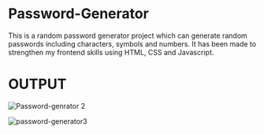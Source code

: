 # Password-Generator
This is a random password generator project which can generate random passwords including characters, symbols and numbers. It has been made to strengthen my frontend skills using HTML, CSS and Javascript.

# OUTPUT

![Password-genrator 2](https://github.com/ItsMe1104/Password-Generator/assets/78407494/cd7fd1d5-7823-42cb-a02d-27f90f585531)


![password-generator3](https://github.com/ItsMe1104/Password-Generator/assets/78407494/f059adbb-8e10-455a-bd12-b7d4c0f784e3)
